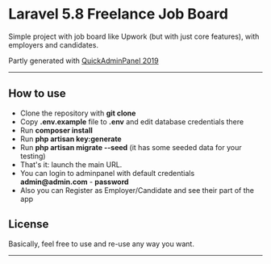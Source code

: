 # Laravel 5.8 Freelance Job Board 

Simple project with job board like Upwork (but with just core features), with employers and candidates. 

Partly generated with  [QuickAdminPanel 2019](https://2019.quickadminpanel.com) 


---

## How to use

- Clone the repository with __git clone__
- Copy __.env.example__ file to __.env__ and edit database credentials there
- Run __composer install__
- Run __php artisan key:generate__
- Run __php artisan migrate --seed__ (it has some seeded data for your testing)
- That's it: launch the main URL. 
- You can login to adminpanel with default credentials __admin@admin.com__ - __password__
- Also you can Register as Employer/Candidate and see their part of the app

## License

Basically, feel free to use and re-use any way you want.

---

